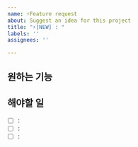 ```yaml
---
name: ⚡️Feature request
about: Suggest an idea for this project
title: "⚡️[NEW] : "
labels: ''
assignees: ''

---
```


## 원하는 기능

## 해야할 일
- [ ] : 
- [ ] : 
- [ ] :
